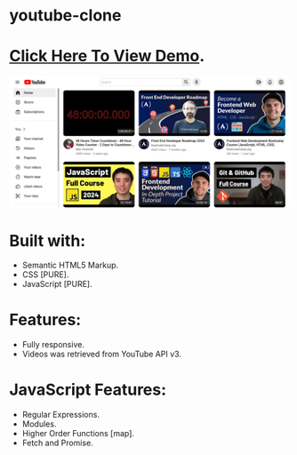 # youtube-clone

# [Click Here To View Demo](https://iabdwahab.me/youtube-clone).

![home screenshot](/images/preview/home-screenshot.png)

# Built with:
- Semantic HTML5 Markup.
- CSS [PURE].
- JavaScript [PURE].

# Features:
- Fully responsive.
- Videos was retrieved from YouTube API v3.

# JavaScript Features:
- Regular Expressions.
- Modules.
- Higher Order Functions [map].
- Fetch and Promise.